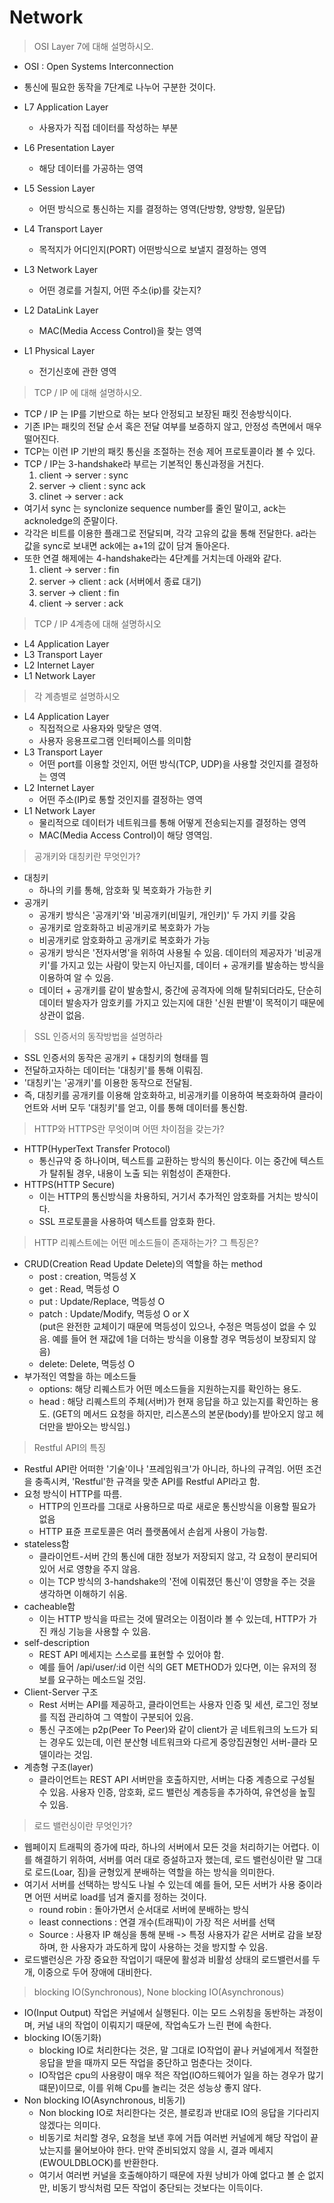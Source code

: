 # Network

> OSI Layer 7에 대해 설명하시오.

- OSI : Open Systems Interconnection
- 통신에 필요한 동작을 7단계로 나누어 구분한 것이다.

- L7 Application Layer
    - 사용자가 직접 데이터를 작성하는 부분
- L6 Presentation Layer
    - 해당 데이터를 가공하는 영역
- L5 Session Layer
    - 어떤 방식으로 통신하는 지를 결정하는 영역(단방향, 양방향, 일문답)
- L4 Transport Layer
    - 목적지가 어디인지(PORT) 어떤방식으로 보낼지 결정하는 영역
- L3 Network Layer
    - 어떤 경로를 거칠지, 어떤 주소(ip)를 갖는지?
- L2 DataLink Layer
    - MAC(Media Access Control)을 찾는 영역
- L1 Physical Layer
    - 전기신호에 관한 영역


> TCP / IP 에 대해 설명하시오.

- TCP / IP 는 IP를 기반으로 하는 보다 안정되고 보장된 패킷 전송방식이다.
- 기존 IP는 패킷의 전달 순서 혹은 전달 여부를 보증하지 않고, 안정성 측면에서 매우 떨어진다.
- TCP는 이런 IP 기반의 패킷 통신을 조절하는 전송 제어 프로토콜이라 볼 수 있다. 
- TCP / IP는 3-handshake라 부르는 기본적인 통신과정을 거친다.
    1. client -> server : sync 
    2. server -> client : sync ack
    3. clinet -> server : ack
- 여기서 sync 는 synclonize sequence number를 줄인 말이고, ack는 acknoledge의 준말이다.
- 각각은 비트를 이용한 플래그로 전달되며, 각각 고유의 값을 통해 전달한다. a라는 값을 sync로 보내면 ack에는 a+1의 값이 담겨 돌아온다.
- 또한 연결 해제에는 4-handshake라는 4단계를 거치는데 아래와 같다.
    1. client -> server : fin
    2. server -> client : ack
    (서버에서 종료 대기)
    3. server -> client : fin
    4. client -> server : ack

> TCP / IP 4계층에 대해 설명하시오

- L4 Application Layer
- L3 Transport Layer
- L2 Internet Layer
- L1 Network Layer

> 각 계층별로 설명하시오

- L4 Application Layer
    - 직접적으로 사용자와 맞닿은 영역. 
    - 사용자 응용프로그램 인터페이스를 의미함
- L3 Transport Layer
    - 어떤 port를 이용할 것인지, 어떤 방식(TCP, UDP)을 사용할 것인지를 결정하는 영역
- L2 Internet Layer
    - 어떤 주소(IP)로 통할 것인지를 결정하는 영역
- L1 Network Layer
    - 물리적으로 데이터가 네트워크를 통해 어떻게 전송되는지를 결정하는 영역
    - MAC(Media Access Control)이 해당 영역임.


> 공개키와 대칭키란 무엇인가?
- 대칭키 
    - 하나의 키를 통해, 암호화 및 복호화가 가능한 키
- 공개키
    - 공개키 방식은 '공개키'와 '비공개키(비밀키, 개인키)' 두 가지 키를 갖음
    - 공개키로 암호화하고 비공개키로 복호화가 가능
    - 비공개키로 암호화하고 공개키로 복호화가 가능
    - 공개키 방식은 '전자서명'을 위하여 사용될 수 있음. 데이터의 제공자가 '비공개키'를 가지고 있는 사람이 맞는지 아닌지를, 데이터 + 공개키를 발송하는 방식을 이용하여 알 수 있음.
    - 데이터 + 공개키를 같이 발송할시, 중간에 공격자에 의해 탈취되더라도, 단순히 데이터 발송자가 암호키를 가지고 있는지에 대한 '신원 판별'이 목적이기 때문에 상관이 없음.

> SSL 인증서의 동작방법을 설명하라
- SSL 인증서의 동작은 공개키 + 대칭키의 형태를 띔
- 전달하고자하는 데이터는 '대칭키'를 통해 이뤄짐.
- '대칭키'는 '공개키'를 이용한 동작으로 전달됨.
- 즉, 대칭키를 공개키를 이용해 암호화하고, 비공개키를 이용하여 복호화하여 클라이언트와 서버 모두 '대칭키'를 얻고, 이를 통해 데이터를 통신함.

> HTTP와 HTTPS란 무엇이며 어떤 차이점을 갖는가?
- HTTP(HyperText Transfer Protocol)
    - 통신규약 중 하나이며, 텍스트를 교환하는 방식의 통신이다. 이는 중간에 텍스트가 탈취될 경우, 내용이 노출 되는 위험성이 존재한다.
- HTTPS(HTTP Secure)
    - 이는 HTTP의 통신방식을 차용하되, 거기서 추가적인 암호화를 거치는 방식이다.
    - SSL 프로토콜을 사용하여 텍스트를 암호화 한다.

> HTTP 리퀘스트에는 어떤 메소드들이 존재하는가? 그 특징은?
- CRUD(Creation Read Update Delete)의 역할을 하는 method
    - post  : creation, 멱등성 X
    - get   : Read, 멱등성 O
    - put   : Update/Replace, 멱등성 O
    - patch : Update/Modify, 멱등성 O or X<br>
    (put은 완전한 교체이기 때문에 멱등성이 있으나, 수정은 멱등성이 없을 수 있음. 예를 들어 현 재값에 1을 더하는 방식을 이용할 경우 멱등성이 보장되지 않음)
    - delete: Delete, 멱등성 O
- 부가적인 역할을 하는 메소드들
    - options: 해당 리퀘스트가 어떤 메소드들을 지원하는지를 확인하는 용도.
    - head  : 해당 리퀘스트의 주체(서버)가 현재 응답을 하고 있는지를 확인하는 용도. (GET의 메서드 요청을 하지만, 리스폰스의 본문(body)를 받아오지 않고 헤더만을 받아오는 방식임.)

> Restful API의 특징
- Restful API란 어떠한 '기술'이나 '프레임워크'가 아니라, 하나의 규격임. 어떤 조건을 충족시켜, 'Restful'한 규격을 맞춘 API를 Restful API라고 함.
- 요청 방식이 HTTP를 따름.
    - HTTP의 인프라를 그대로 사용하므로 따로 새로운 통신방식을 이용할 필요가 없음
    - HTTP 표쥰 프로토콜은 여러 플랫폼에서 손쉽게 사용이 가능함.
- stateless함
    - 클라이언트-서버 간의 통신에 대한 정보가 저장되지 않고, 각 요청이 분리되어 있어 서로 영향을 주지 않음.
    - 이는 TCP 방식의 3-handshake의 '전에 이뤄졌던 통신'이 영향을 주는 것을 생각하면 이해하기 쉬움.
- cacheable함
    - 이는 HTTP 방식을 따르는 것에 딸려오는 이점이라 볼 수 있는데, HTTP가 가진 캐싱 기능을 사용할 수 있음.
- self-description
    - REST API 메세지는 스스로를 표현할 수 있어야 함.
    - 예를 들어 /api/user/:id 이런 식의 GET METHOD가 있다면, 이는 유저의 정보를 요구하는 메소드일 것임.
- Client-Server 구조
    - Rest 서버는 API를 제공하고, 클라이언트는 사용자 인증 및 세션, 로그인 정보를 직접 관리하여 그 역할이 구분되어 있음.
    - 통신 구조에는 p2p(Peer To Peer)와 같이 client가 곧 네트워크의 노드가 되는 경우도 있는데, 이런 분산형 네트워크와 다르게 중앙집권형인 서버-클라 모델이라는 것임.
- 계층형 구조(layer) 
    - 클라이언트는 REST API 서버만을 호출하지만, 서버는 다중 계층으로 구성될 수 있음. 사용자 인증, 암호화, 로드 밸런싱 계층등을 추가하여, 유연성을 높힐 수 있음.

> 로드 밸런싱이란 무엇인가?
- 웹페이지 트래픽의 증가에 따라, 하나의 서버에서 모든 것을 처리하기는 어렵다. 이를 해결하기 위하여, 서버를 여러 대로 증설하고자 했는데, 로드 밸런싱이란 말 그대로 로드(Loar, 짐)을 균형있게 분배하는 역할을 하는 방식을 의미한다.
- 여기서 서버를 선택하는 방식도 나뉠 수 있는데 예를 들어, 모든 서버가 사용 중이라면 어떤 서버로 load를 넘겨 줄지를 정하는 것이다.
    - round robin : 돌아가면서 순서대로 서버에 분배하는 방식
    - least connections : 연결 개수(트래픽)이 가장 적은 서버를 선택
    - Source : 사용자 IP 해싱을 통해 분배 -> 특정 사용자가 같은 서버로 감을 보장하며, 한 사용자가 과도하게 많이 사용하는 것을 방지할 수 있음.
- 로드밸런싱은 가장 중요한 작업이기 때문에 활성과 비활성 상태의 로드밸런서를 두 개, 이중으로 두어 장애에 대비한다.

> blocking IO(Synchronous), None blocking IO(Asynchronous)
- IO(Input Output) 작업은 커널에서 실행된다. 이는 모드 스위칭을 동반하는 과정이며, 커널 내의 작업이 이뤄지기 때문에, 작업속도가 느린 편에 속한다. 
- blocking IO(동기화) 
    - blocking IO로 처리한다는 것은, 말 그대로 IO작업이 끝나 커널에게서 적절한 응답을 받을 때까지 모든 작업을 중단하고 멈춘다는 것이다.
    - IO작업은 cpu의 사용량이 매우 적은 작업(IO하드웨어가 일을 하는 경우가 많기 떄문)이므로, 이를 위해 Cpu를 놀리는 것은 성능상 좋지 않다.
- Non blocking IO(Asynchronous, 비동기)
    - Non blocking IO로 처리한다는 것은, 블로킹과 반대로 IO의 응답을 기다리지 않겠다는 의미다. 
    - 비동기로 처리할 경우, 요청을 보낸 후에 거듭 여러번 커널에게 해당 작업이 끝났는지를 물어보아야 한다. 만약 준비되었지 않을 시, 결과 메세지(EWOULDBLOCK)를 반환한다.
    - 여기서 여러번 커널을 호출해야하기 때문에 자원 낭비가 아예 없다고 볼 순 없지만, 비동기 방식처럼 모든 작업이 중단되는 것보다는 이득이다.

